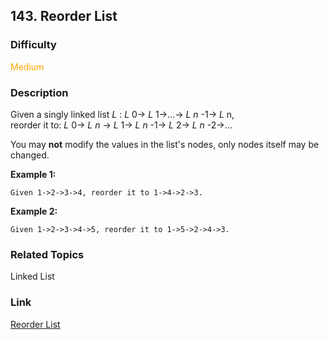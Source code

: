 ## 143. Reorder List
### Difficulty

 <font color=orange>Medium</font>

### Description

Given a singly linked list _L_ : _L_ 0-> _L_ 1->…-> _L_ _n_ -1-> _L_ n,  
reorder it to: _L_ 0-> _L_ _n_ -> _L_ 1-> _L_ _n_ -1-> _L_ 2-> _L_ _n_ -2->…

You may **not** modify the values in the list's nodes, only nodes itself may
be changed.

**Example 1:**
            Given 1->2->3->4, reorder it to 1->4->2->3.

**Example 2:**
            Given 1->2->3->4->5, reorder it to 1->5->2->4->3.    


### Related Topics

Linked List


### Link
[Reorder List](https://leetcode.com/problems/reorder-list)
